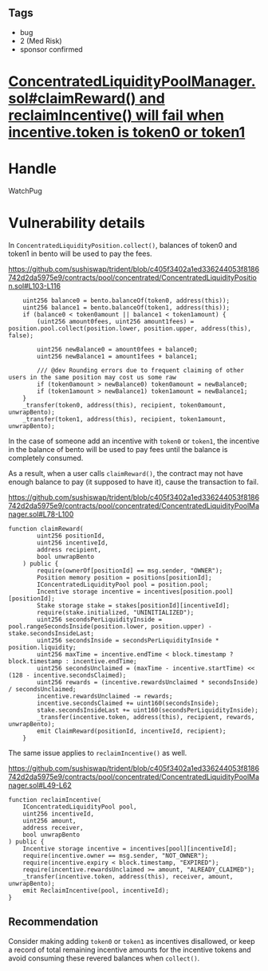 ## Tags

- bug
- 2 (Med Risk)
- sponsor confirmed

# [ConcentratedLiquidityPoolManager.sol#claimReward() and reclaimIncentive() will fail when incentive.token is token0 or token1](https://github.com/code-423n4/2021-09-sushitrident-2-findings/issues/23) 

# Handle

WatchPug


# Vulnerability details

In `ConcentratedLiquidityPosition.collect()`, balances of token0 and token1 in bento will be used to pay the fees.

https://github.com/sushiswap/trident/blob/c405f3402a1ed336244053f8186742d2da5975e9/contracts/pool/concentrated/ConcentratedLiquidityPosition.sol#L103-L116

```
    uint256 balance0 = bento.balanceOf(token0, address(this));
    uint256 balance1 = bento.balanceOf(token1, address(this));
    if (balance0 < token0amount || balance1 < token1amount) {
        (uint256 amount0fees, uint256 amount1fees) = position.pool.collect(position.lower, position.upper, address(this), false);

        uint256 newBalance0 = amount0fees + balance0;
        uint256 newBalance1 = amount1fees + balance1;

        /// @dev Rounding errors due to frequent claiming of other users in the same position may cost us some raw
        if (token0amount > newBalance0) token0amount = newBalance0;
        if (token1amount > newBalance1) token1amount = newBalance1;
    }
    _transfer(token0, address(this), recipient, token0amount, unwrapBento);
    _transfer(token1, address(this), recipient, token1amount, unwrapBento);

```

In the case of someone add an incentive with `token0` or `token1`, the incentive in the balance of bento will be used to pay fees until the balance is completely consumed.

As a result, when a user calls `claimReward()`, the contract may not have enough balance to pay (it supposed to have it), cause the transaction to fail.

https://github.com/sushiswap/trident/blob/c405f3402a1ed336244053f8186742d2da5975e9/contracts/pool/concentrated/ConcentratedLiquidityPoolManager.sol#L78-L100
```
function claimReward(
        uint256 positionId,
        uint256 incentiveId,
        address recipient,
        bool unwrapBento
    ) public {
        require(ownerOf[positionId] == msg.sender, "OWNER");
        Position memory position = positions[positionId];
        IConcentratedLiquidityPool pool = position.pool;
        Incentive storage incentive = incentives[position.pool][positionId];
        Stake storage stake = stakes[positionId][incentiveId];
        require(stake.initialized, "UNINITIALIZED");
        uint256 secondsPerLiquidityInside = pool.rangeSecondsInside(position.lower, position.upper) - stake.secondsInsideLast;
        uint256 secondsInside = secondsPerLiquidityInside * position.liquidity;
        uint256 maxTime = incentive.endTime < block.timestamp ? block.timestamp : incentive.endTime;
        uint256 secondsUnclaimed = (maxTime - incentive.startTime) << (128 - incentive.secondsClaimed);
        uint256 rewards = (incentive.rewardsUnclaimed * secondsInside) / secondsUnclaimed;
        incentive.rewardsUnclaimed -= rewards;
        incentive.secondsClaimed += uint160(secondsInside);
        stake.secondsInsideLast += uint160(secondsPerLiquidityInside);
        _transfer(incentive.token, address(this), recipient, rewards, unwrapBento);
        emit ClaimReward(positionId, incentiveId, recipient);
    }
```

The same issue applies to `reclaimIncentive()` as well.

https://github.com/sushiswap/trident/blob/c405f3402a1ed336244053f8186742d2da5975e9/contracts/pool/concentrated/ConcentratedLiquidityPoolManager.sol#L49-L62
```
function reclaimIncentive(
    IConcentratedLiquidityPool pool,
    uint256 incentiveId,
    uint256 amount,
    address receiver,
    bool unwrapBento
) public {
    Incentive storage incentive = incentives[pool][incentiveId];
    require(incentive.owner == msg.sender, "NOT_OWNER");
    require(incentive.expiry < block.timestamp, "EXPIRED");
    require(incentive.rewardsUnclaimed >= amount, "ALREADY_CLAIMED");
    _transfer(incentive.token, address(this), receiver, amount, unwrapBento);
    emit ReclaimIncentive(pool, incentiveId);
}
```

## Recommendation

Consider making adding `token0` or `token1` as incentives disallowed, or keep a record of total remaining incentive amounts for the incentive tokens and avoid consuming these revered balances when `collect()`.

